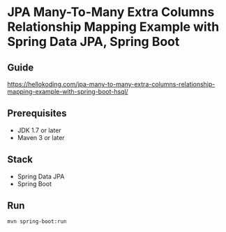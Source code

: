 # JPA Many-To-Many Extra Columns Relationship Mapping Example with Spring Data JPA, Spring Boot

## Guide
https://hellokoding.com/jpa-many-to-many-extra-columns-relationship-mapping-example-with-spring-boot-hsql/

## Prerequisites
- JDK 1.7 or later
- Maven 3 or later

## Stack
- Spring Data JPA
- Spring Boot

## Run
`mvn spring-boot:run`
